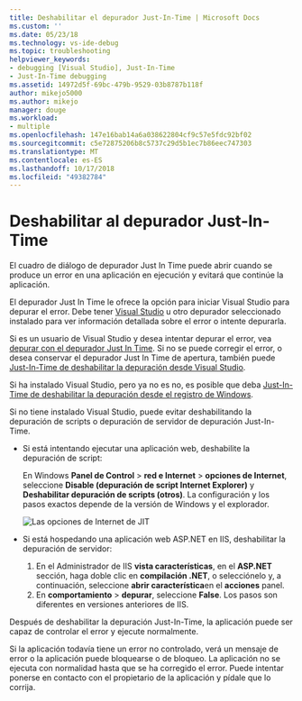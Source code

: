 ```yaml
---
title: Deshabilitar el depurador Just-In-Time | Microsoft Docs
ms.custom: ''
ms.date: 05/23/18
ms.technology: vs-ide-debug
ms.topic: troubleshooting
helpviewer_keywords:
- debugging [Visual Studio], Just-In-Time
- Just-In-Time debugging
ms.assetid: 14972d5f-69bc-479b-9529-03b8787b118f
author: mikejo5000
ms.author: mikejo
manager: douge
ms.workload:
- multiple
ms.openlocfilehash: 147e16bab14a6a038622804cf9c57e5fdc92bf02
ms.sourcegitcommit: c5e72875206b8c5737c29d5b1ec7b86eec747303
ms.translationtype: MT
ms.contentlocale: es-ES
ms.lasthandoff: 10/17/2018
ms.locfileid: "49382784"
---
```

# <a name="disable-the-just-in-time-debugger"></a>Deshabilitar al depurador Just-In-Time 

El cuadro de diálogo de depurador Just In Time puede abrir cuando se produce un error en una aplicación en ejecución y evitará que continúe la aplicación. 

El depurador Just In Time le ofrece la opción para iniciar Visual Studio para depurar el error. Debe tener [Visual Studio](http://visualstudio.microsoft.com) u otro depurador seleccionado instalado para ver información detallada sobre el error o intente depurarla. 

Si es un usuario de Visual Studio y desea intentar depurar el error, vea [depurar con el depurador Just In Time](../debugger/debug-using-the-just-in-time-debugger.md). Si no se puede corregir el error, o desea conservar el depurador Just In Time de apertura, también puede [Just-In-Time de deshabilitar la depuración desde Visual Studio](debug-using-the-just-in-time-debugger.md#BKMK_Enabling). 

Si ha instalado Visual Studio, pero ya no es no, es posible que deba [Just-In-Time de deshabilitar la depuración desde el registro de Windows](debug-using-the-just-in-time-debugger.md#disable-just-in-time-debugging-from-the-windows-registry). 

Si no tiene instalado Visual Studio, puede evitar deshabilitando la depuración de scripts o depuración de servidor de depuración Just-In-Time. 

- Si está intentando ejecutar una aplicación web, deshabilite la depuración de script:
  
  En Windows **Panel de Control** > **red e Internet** > **opciones de Internet**, seleccione **Disable (depuración de script Internet Explorer)** y **Deshabilitar depuración de scripts (otros)**. La configuración y los pasos exactos depende de la versión de Windows y el explorador.
  
  ![Las opciones de Internet de JIT](../debugger/media/jitinternetoptions.png "opciones de internet JIT")
  
- Si está hospedando una aplicación web ASP.NET en IIS, deshabilitar la depuración de servidor:

  1. En el Administrador de IIS **vista características**, en el **ASP.NET** sección, haga doble clic en **compilación .NET**, o selecciónelo y, a continuación, seleccione **abrir característica**en el **acciones** panel. 
  1. En **comportamiento** > **depurar**, seleccione **False**. Los pasos son diferentes en versiones anteriores de IIS.

Después de deshabilitar la depuración Just-In-Time, la aplicación puede ser capaz de controlar el error y ejecute normalmente. 

Si la aplicación todavía tiene un error no controlado, verá un mensaje de error o la aplicación puede bloquearse o de bloqueo. La aplicación no se ejecuta con normalidad hasta que se ha corregido el error. Puede intentar ponerse en contacto con el propietario de la aplicación y pídale que lo corrija.

